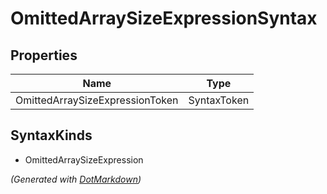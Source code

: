 # OmittedArraySizeExpressionSyntax

## Properties

| Name                            | Type        |
| ------------------------------- | ----------- |
| OmittedArraySizeExpressionToken | SyntaxToken |

## SyntaxKinds

* OmittedArraySizeExpression

*\(Generated with [DotMarkdown](http://github.com/JosefPihrt/DotMarkdown)\)*